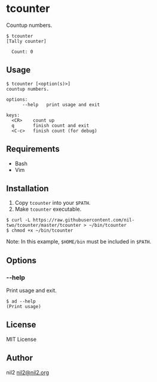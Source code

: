 tcounter
========

Countup numbers.

```
$ tcounter
[Tally counter]

  Count: 0
```

Usage
-----

```
$ tcounter [<option(s)>]
countup numbers.

options:
      --help   print usage and exit

keys:
  <CR>    count up
  q       finish count and exit
  <C-c>   finish count (for debug)
```

Requirements
------------

- Bash
- Vim

Installation
------------

1. Copy `tcounter` into your `$PATH`.
2. Make `tcounter` executable.

```
$ curl -L https://raw.githubusercontent.com/nil-two/tcounter/master/tcounter > ~/bin/tcounter
$ chmod +x ~/bin/tcounter
```

Note: In this example, `$HOME/bin` must be included in `$PATH`.

Options
-------

### --help

Print usage and exit.

```
$ ad --help
(Print usage)
```

License
-------

MIT License

Author
------

nil2 <nil2@nil2.org>
